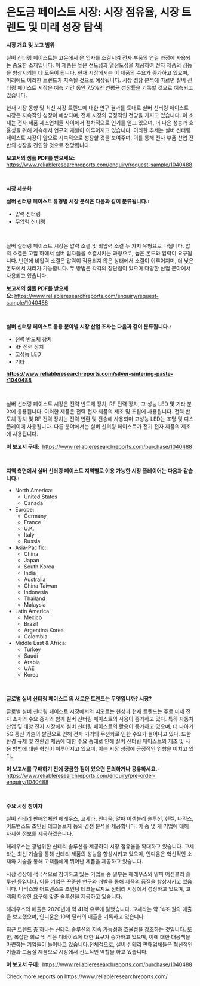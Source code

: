 <p><h1>은도금 페이스트 시장: 시장 점유율, 시장 트렌드 및 미래 성장 탐색</h1></p><p><strong>시장 개요 및 보고 범위</strong></p>
<p><p>실버 신터링 페이스트는 고온에서 은 입자를 소결시켜 전자 부품의 연결 과정에 사용되는 중요한 소재입니다. 이 제품은 높은 전도성과 열전도성을 제공하여 전자 제품의 성능을 향상시키는 데 도움이 됩니다. 현재 시장에서는 이 제품의 수요가 증가하고 있으며, 미래에도 이러한 트렌드가 지속될 것으로 예상됩니다. 시장 성장 분석에 따르면 실버 신터링 페이스트 시장은 예측 기간 동안 7.5%의 연평균 성장률을 기록할 것으로 예측되고 있습니다.</p><p>현재 시장 동향 및 최신 시장 트렌드에 대한 연구 결과를 토대로 실버 신터링 페이스트 시장은 지속적인 성장이 예상되며, 전체 시장의 긍정적인 전망을 가지고 있습니다. 이 소재는 전자 제품 제조업체들 사이에서 점차적으로 인기를 얻고 있으며, 더 나은 성능과 효율성을 위해 계속해서 연구와 개발이 이루어지고 있습니다. 이러한 추세는 실버 신터링 페이스트 시장이 앞으로 지속적으로 성장할 것을 보여주며, 이를 통해 전자 부품 산업 전반의 성장을 견인할 것으로 전망됩니다.</p></p>
<p><strong>보고서의 샘플 PDF를 받으세요:</strong> <a href="https://www.reliableresearchreports.com/enquiry/request-sample/1040488">https://www.reliableresearchreports.com/enquiry/request-sample/1040488</a></p>
<p>&nbsp;</p>
<p><strong>시장 세분화</strong></p>
<p><strong>실버 신터링 페이스트 유형별 시장 분석은 다음과 같이 분류됩니다.:</strong></p>
<p><ul><li>압력 신터링</li><li>무압력 신터링</li></ul></p>
<p>&nbsp;</p>
<p><p>실버 실터링 페이스트 시장은 압력 소결 및 비압력 소결 두 가지 유형으로 나뉩니다. 압력 소결은 고압 하에서 실버 입자들을 소결시키는 과정으로, 높은 온도와 압력이 요구됩니다. 반면에 비압력 소결은 압력이 적용되지 않은 상태에서 소결이 이루어지며, 더 낮은 온도에서 처리가 가능합니다. 두 방법은 각각의 장단점이 있으며 다양한 산업 분야에서 사용되고 있습니다.</p></p>
<p><strong>보고서의 샘플 PDF를 받으세요:</strong>&nbsp;<a href="https://www.reliableresearchreports.com/enquiry/request-sample/1040488">https://www.reliableresearchreports.com/enquiry/request-sample/1040488</a></p>
<p>&nbsp;</p>
<p><strong> 실버 신터링 페이스트 응용 분야별 시장 산업 조사는 다음과 같이 분류됩니다.:</strong></p>
<p><ul><li>전력 반도체 장치</li><li>RF 전력 장치</li><li>고성능 LED</li><li>기타</li></ul></p>
<p><strong><a href="https://www.reliableresearchreports.com/silver-sintering-paste-r1040488">https://www.reliableresearchreports.com/silver-sintering-paste-r1040488</a></strong></p>
<p>&nbsp;</p>
<p><p>실버 신터링 페이스트 시장은 전력 반도체 장치, RF 전력 장치, 고 성능 LED 및 기타 분야에 응용됩니다. 이러한 제품은 전력 전자 제품의 제조 및 조립에 사용됩니다. 전력 반도체 장치 및 RF 전력 장치는 전력 변환 및 전송에 사용되며 고성능 LED는 조명 및 디스플레이에 사용됩니다. 다른 분야에서는 실버 신터링 페이스트가 전기 전자 제품의 제조에 사용됩니다.</p></p>
<p><strong>이 보고서 구매:</strong>&nbsp; <a href="https://www.reliableresearchreports.com/purchase/1040488">https://www.reliableresearchreports.com/purchase/1040488</a></p>
<p>&nbsp;</p>
<p><strong>지역 측면에서 실버 신터링 페이스트 지역별로 이용 가능한 시장 플레이어는 다음과 같습니다.:</strong></p>
<p><ul>
    <li>
        North America:
        <ul>
            <li>United States</li>
            <li>Canada</li>
        </ul>
    </li>
    <li>
        Europe:
        <ul>
            <li>Germany</li>
            <li>France</li>
            <li>U.K.</li>
            <li>Italy</li>
            <li>Russia</li>
        </ul>
    </li>
    <li>
        Asia-Pacific:
        <ul>
            <li>China</li>
            <li>Japan</li>
            <li>South Korea</li>
            <li>India</li>
            <li>Australia</li>
            <li>China Taiwan</li>
            <li>Indonesia</li>
            <li>Thailand</li>
            <li>Malaysia</li>
        </ul>
    </li>
    <li>
        Latin America:
        <ul>
            <li>Mexico</li>
            <li>Brazil</li>
            <li>Argentina Korea</li>
            <li>Colombia</li>
        </ul>
    </li>
    <li>
        Middle East & Africa:
        <ul>
            <li>Turkey</li>
            <li>Saudi</li>
            <li>Arabia</li>
            <li>UAE</li>
            <li>Korea</li>
        </ul>
    </li>
    </ul></p>
<p>&nbsp;</p>
<p><strong>글로벌 실버 신터링 페이스트 의 새로운 트렌드는 무엇입니까? 시장?</strong></p>
<p><p>글로벌 실버 신터링 페이스트 시장에서의 떠오르는 현상과 현재 트렌드는 주로 미세 전자 소자의 수요 증가와 함께 실버 신터링 페이스트의 사용이 증가하고 있다. 특히 자동차 산업 및 태양 전지 시장에서 실버 신터링 페이스트의 활용이 증가하고 있으며, 더 나아가 5G 통신 기술의 발전으로 인해 전자 기기의 무선화로 인한 수요가 늘어나고 있다. 또한 환경 규제 및 친환경 제품에 대한 수요 증대로 인해 실버 신터링 페이스트의 제조 및 사용 방법에 대한 혁신이 이루어지고 있으며, 이는 시장 성장에 긍정적인 영향을 미치고 있다.</p></p>
<p><strong>이 보고서를 구매하기 전에 궁금한 점이 있으면 문의하거나 공유하세요.</strong>- <a href="https://www.reliableresearchreports.com/enquiry/pre-order-enquiry/1040488">https://www.reliableresearchreports.com/enquiry/pre-order-enquiry/1040488</a></p>
<p>&nbsp;</p>
<p><strong>주요 시장 참여자</strong></p>
<p><p>실버 신테리 판매업체인 헤레우스, 교세라, 인디움, 알파 어셈블리 솔루션, 헨켈, 나믹스, 어드밴스드 조인팅 테크놀로지 등의 경쟁 분석을 제공합니다. 이 중 몇 개 기업에 대해 자세한 정보를 제공하겠습니다.</p><p>헤레우스는 광범위한 신테리 솔루션을 제공하여 시장 점유율을 확대하고 있습니다. 교세라는 최신 기술을 통해 신테리 제품의 성능을 향상시키고 있으며, 인디움은 혁신적인 소재와 기술을 통해 고객들에게 뛰어난 제품을 제공하고 있습니다.</p><p>시장 성장에 적극적으로 참여하고 있는 기업들 중 일부는 헤레우스와 알파 어셈블리 솔루션 등입니다. 이들 기업은 꾸준한 연구와 개발을 통해 제품의 품질을 향상시키고 있습니다. 나믹스와 어드밴스드 조인팅 테크놀로지도 신테리 시장에서 성장하고 있으며, 고객의 다양한 요구에 맞춘 솔루션을 제공하고 있습니다.</p><p>헤레우스의 매출은 2020년에 약 41억 유로에 달했습니다. 교세라는 약 14조 원의 매출을 보고했으며, 인디움은 10억 달러의 매출을 기록하고 있습니다.</p><p>최근 트렌드 중 하나는 신테리 솔루션의 지속 가능성과 효율성을 강조하는 것입니다. 또한, 복잡한 회로 및 작은 디바이스에 대한 요구가 증가하고 있으며, 이에 대한 대응책을 마련하는 기업들이 늘어나고 있습니다.전체적으로, 실버 신테리 판매업체들은 혁신적인 기술과 고품질 제품으로 시장에서 선도적인 역할을 하고 있습니다.</p></p>
<p><strong>이 보고서 구매:</strong>&nbsp;&nbsp;<a href="https://www.reliableresearchreports.com/purchase/1040488">https://www.reliableresearchreports.com/purchase/1040488</a></p>
<p>Check more reports on https://www.reliableresearchreports.com/</p>